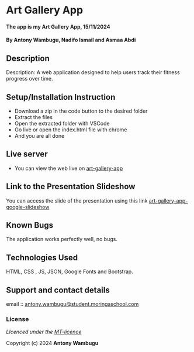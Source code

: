 # Art Gallery App
#### The app is my Art Gallery App, 15/11/2024
#### **By Antony Wambugu, Nadifo Ismail and Asmaa Abdi**
## Description
Description: A web application designed to help users track their fitness progress over time.

## Setup/Installation Instruction
* Download a zip in the code button to the desired folder
* Extract the files
* Open the extracted folder with VSCode
* Go live or open the index.html file with chrome
* And you are all done

## Live server
* You can view the web live on [art-gallery-app](https://antony-kimanzi.github.io/fitness-progress-app/)

## Link to the Presentation Slideshow
You can access the slide of the presentation using this link [art-gallery-app-google-slideshow](https://docs.google.com/presentation/d/1K44UhKqOJWeV1UnDtUJl-n75F5mTr_QDUITejgVjszU/edit?usp=sharing)

## Known Bugs
The application works perfectly well, no bugs.

## Technologies Used
HTML, CSS , JS, JSON, Google Fonts and Bootstrap.

## Support and contact details
email :: antony.wambugu@student.moringaschool.com

### License
*LIcenced under the [MT-licence](https://github.com/antony-kimanzi/fitness-progress-app/blob/main/LICENSE.md)*

Copyright (c) 2024 **Antony Wambugu**
